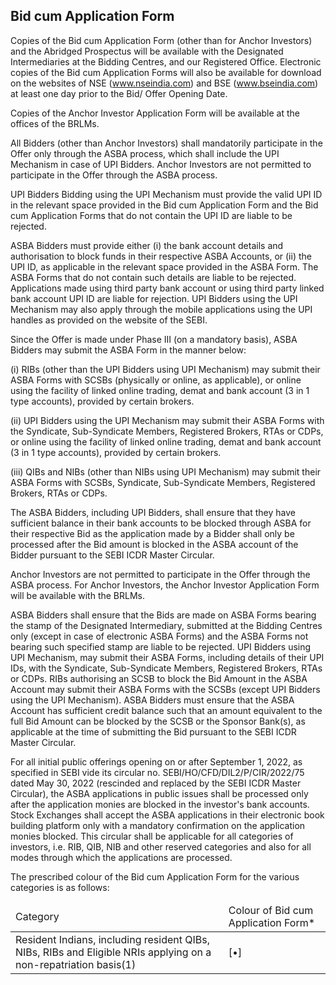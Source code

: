 ## Bid cum Application Form

Copies of the Bid cum Application Form (other than for Anchor Investors) and the Abridged Prospectus will be available with the Designated Intermediaries at the Bidding Centres, and our Registered Office. Electronic copies of the Bid cum Application Forms will also be available for download on the websites of NSE (www.nseindia.com) and BSE (www.bseindia.com) at least one day prior to the Bid/ Offer Opening Date.

Copies of the Anchor Investor Application Form will be available at the offices of the BRLMs.

All Bidders (other than Anchor Investors) shall mandatorily participate in the Offer only through the ASBA process, which shall include the UPI Mechanism in case of UPI Bidders. Anchor Investors are not permitted to participate in the Offer through the ASBA process.

UPI Bidders Bidding using the UPI Mechanism must provide the valid UPI ID in the relevant space provided in the Bid cum Application Form and the Bid cum Application Forms that do not contain the UPI ID are liable to be rejected.

ASBA Bidders must provide either (i) the bank account details and authorisation to block funds in their respective ASBA Accounts, or (ii) the UPI ID, as applicable in the relevant space provided in the ASBA Form. The ASBA Forms that do not contain such details are liable to be rejected. Applications made using third party bank account or using third party linked bank account UPI ID are liable for rejection. UPI Bidders using the UPI Mechanism may also apply through the mobile applications using the UPI handles as provided on the website of the SEBI.

Since the Offer is made under Phase III (on a mandatory basis), ASBA Bidders may submit the ASBA Form in the manner below:

(i) RIBs (other than the UPI Bidders using UPI Mechanism) may submit their ASBA Forms with SCSBs (physically or online, as applicable), or online using the facility of linked online trading, demat and bank account (3 in 1 type accounts), provided by certain brokers.

(ii) UPI Bidders using the UPI Mechanism may submit their ASBA Forms with the Syndicate, Sub-Syndicate Members, Registered Brokers, RTAs or CDPs, or online using the facility of linked online trading, demat and bank account (3 in 1 type accounts), provided by certain brokers.

(iii) QIBs and NIBs (other than NIBs using UPI Mechanism) may submit their ASBA Forms with SCSBs, Syndicate, Sub-Syndicate Members, Registered Brokers, RTAs or CDPs.

The ASBA Bidders, including UPI Bidders, shall ensure that they have sufficient balance in their bank accounts to be blocked through ASBA for their respective Bid as the application made by a Bidder shall only be processed after the Bid amount is blocked in the ASBA account of the Bidder pursuant to the SEBI ICDR Master Circular.

Anchor Investors are not permitted to participate in the Offer through the ASBA process. For Anchor Investors, the Anchor Investor Application Form will be available with the BRLMs.

ASBA Bidders shall ensure that the Bids are made on ASBA Forms bearing the stamp of the Designated Intermediary, submitted at the Bidding Centres only (except in case of electronic ASBA Forms) and the ASBA Forms not bearing such specified stamp are liable to be rejected. UPI Bidders using UPI Mechanism, may submit their ASBA Forms, including details of their UPI IDs, with the Syndicate, Sub-Syndicate Members, Registered Brokers, RTAs or CDPs. RIBs authorising an SCSB to block the Bid Amount in the ASBA Account may submit their ASBA Forms with the SCSBs (except UPI Bidders using the UPI Mechanism). ASBA Bidders must ensure that the ASBA Account has sufficient credit balance such that an amount equivalent to the full Bid Amount can be blocked by the SCSB or the Sponsor Bank(s), as applicable at the time of submitting the Bid pursuant to the SEBI ICDR Master Circular.

For all initial public offerings opening on or after September 1, 2022, as specified in SEBI vide its circular no. SEBI/HO/CFD/DIL2/P/CIR/2022/75 dated May 30, 2022 (rescinded and replaced by the SEBI ICDR Master Circular), the ASBA applications in public issues shall be processed only after the application monies are blocked in the investor's bank accounts. Stock Exchanges shall accept the ASBA applications in their electronic book building platform only with a mandatory confirmation on the application monies blocked. This circular shall be applicable for all categories of investors, i.e. RIB, QIB, NIB and other reserved categories and also for all modes through which the applications are processed.

The prescribed colour of the Bid cum Application Form for the various categories is as follows:

<table><thead><tr><td>Category</td><td>Colour of Bid cum Application Form*</td></tr></thead><tbody><tr><td>Resident Indians, including resident QIBs, NIBs, RIBs and Eligible NRIs applying on a non-repatriation basis(1)</td><td>[•]</td></tr></tbody></table>